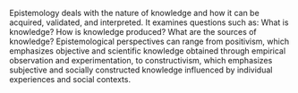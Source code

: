 Epistemology deals with the nature of knowledge and how it can be acquired, validated, and interpreted. It examines questions such as: What is knowledge? How is knowledge produced? What are the sources of knowledge? Epistemological perspectives can range from positivism, which emphasizes objective and scientific knowledge obtained through empirical observation and experimentation, to constructivism, which emphasizes subjective and socially constructed knowledge influenced by individual experiences and social contexts.